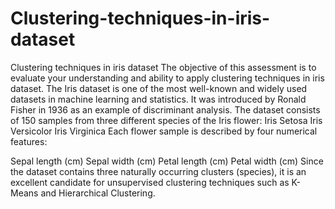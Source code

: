 # Clustering-techniques-in-iris-dataset
Clustering techniques  in iris dataset
The objective of this assessment is to evaluate your understanding and ability to apply clustering techniques in iris dataset.
The Iris dataset is one of the most well-known and widely used datasets in machine learning and statistics. It was introduced by Ronald Fisher in 1936 as an example of discriminant analysis. The dataset consists of 150 samples from three different species of the Iris flower:
Iris Setosa
Iris Versicolor
Iris Virginica
Each flower sample is described by four numerical features:

Sepal length (cm)
Sepal width (cm)
Petal length (cm)
Petal width (cm)
Since the dataset contains three naturally occurring clusters (species), it is an excellent candidate for unsupervised clustering techniques such as K-Means and Hierarchical Clustering.


